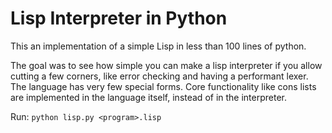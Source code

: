 # Lisp Interpreter in Python

This an implementation of a simple Lisp in less than 100 lines of python.

The goal was to see how simple you can make a lisp interpreter if you allow cutting a few corners, like error checking and having a performant lexer. The language has very few special forms. Core functionality like cons lists are implemented in the language itself, instead of in the interpreter.

Run: `python lisp.py <program>.lisp`
